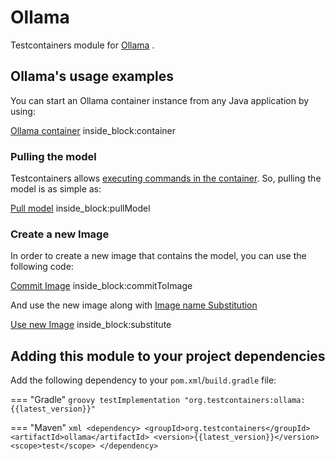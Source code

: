 # Ollama

Testcontainers module for [Ollama](https://hub.docker.com/r/ollama/ollama) .

## Ollama's usage examples

You can start an Ollama container instance from any Java application by using:

<!--codeinclude-->
[Ollama container](../../modules/ollama/src/test/java/org/testcontainers/ollama/OllamaContainerTest.java) inside_block:container
<!--/codeinclude-->

### Pulling the model

Testcontainers allows [executing commands in the container](../features/commands.md). So, pulling the model is as simple as: 

<!--codeinclude-->
[Pull model](../../modules/ollama/src/test/java/org/testcontainers/ollama/OllamaContainerTest.java) inside_block:pullModel
<!--/codeinclude-->

### Create a new Image

In order to create a new image that contains the model, you can use the following code:

<!--codeinclude-->
[Commit Image](../../modules/ollama/src/test/java/org/testcontainers/ollama/OllamaContainerTest.java) inside_block:commitToImage
<!--/codeinclude-->

And use the new image along with [Image name Substitution](../features/image_name_substitution.md#manual-substitution)

<!--codeinclude-->
[Use new Image](../../modules/ollama/src/test/java/org/testcontainers/ollama/OllamaContainerTest.java) inside_block:substitute
<!--/codeinclude-->

## Adding this module to your project dependencies

Add the following dependency to your `pom.xml`/`build.gradle` file:

=== "Gradle"
    ```groovy
    testImplementation "org.testcontainers:ollama:{{latest_version}}"
    ```

=== "Maven"
    ```xml
    <dependency>
        <groupId>org.testcontainers</groupId>
        <artifactId>ollama</artifactId>
        <version>{{latest_version}}</version>
        <scope>test</scope>
    </dependency>
    ```
